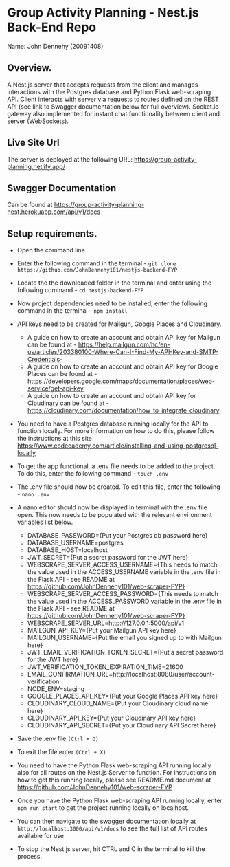 # Group Activity Planning - Nest.js Back-End Repo

Name: John Dennehy (20091408)

## Overview.

A Nest.js server that accepts requests from the client and manages interactions with the Postgres database and Python Flask web-scraping API.
Client interacts with server via requests to routes defined on the REST API (see link to Swagger documentation below for full overview).
Socket.io gateway also implemented for instant chat functionality between client and server (WebSockets).

## Live Site Url

The server is deployed at the following URL: https://group-activity-planning.netlify.app/

## Swagger Documentation

Can be found at https://group-activity-planning-nest.herokuapp.com/api/v1/docs

## Setup requirements.

- Open the command line
- Enter the following command in the terminal -
  `git clone https://github.com/JohnDennehy101/nestjs-backend-FYP`
- Locate the the downloaded folder in the terminal and enter using the following command -
  `cd nestjs-backend-FYP`
- Now project dependencies need to be installed, enter the following command in the terminal - `npm install`
- API keys need to be created for Mailgun, Google Places and Cloudinary.
  - A guide on how to create an account and obtain API key for Mailgun can be found at - https://help.mailgun.com/hc/en-us/articles/203380100-Where-Can-I-Find-My-API-Key-and-SMTP-Credentials-
  - A guide on how to create an account and obtain API key for Google Places can be found at - https://developers.google.com/maps/documentation/places/web-service/get-api-key
  - A guide on how to create an account and obtain API key for Cloudinary can be found at - https://cloudinary.com/documentation/how_to_integrate_cloudinary
- You need to have a Postgres database running locally for the API to function locally. For more information on how to do this, please follow the instructions at this site https://www.codecademy.com/article/installing-and-using-postgresql-locally
- To get the app functional, a .env file needs to be added to the project. To do this, enter the following command - `touch .env`
- The .env file should now be created. To edit this file, enter the following - `nano .env`
- A nano editor should now be displayed in terminal with the .env file open. This now needs to be populated with the relevant environment variables list below.

  - DATABASE_PASSWORD={Put your Postgres db password here}
  - DATABASE_USERNAME=postgres
  - DATABASE_HOST=localhost
  - JWT_SECRET={Put a secret password for the JWT here}
  - WEBSCRAPE_SERVER_ACCESS_USERNAME={This needs to match the value used in the ACCESS_USERNAME variable in the .env file in the Flask API - see README at https://github.com/JohnDennehy101/web-scraper-FYP}
  - WEBSCRAPE_SERVER_ACCESS_PASSWORD={This needs to match the value used in the ACCESS_PASSWORD variable in the .env file in the Flask API - see README at https://github.com/JohnDennehy101/web-scraper-FYP}
  - WEBSCRAPE_SERVER_URL=http://127.0.0.1:5000/api/v1
  - MAILGUN_API_KEY={Put your Mailgun API key here}
  - MAILGUN_USERNAME={Put the email you signed up to with Mailgun here}
  - JWT_EMAIL_VERIFICATION_TOKEN_SECRET={Put a secret password for the JWT here}
  - JWT_VERIFICATION_TOKEN_EXPIRATION_TIME=21600
  - EMAIL_CONFIRMATION_URL=http://localhost:8080/user/account-verification
  - NODE_ENV=staging
  - GOOGLE_PLACES_API_KEY={Put your Google Places API key here}
  - CLOUDINARY_CLOUD_NAME={Put your Cloudinary cloud name here}
  - CLOUDINARY_API_KEY={Put your Cloudinary API key here}
  - CLOUDINARY_API_SECRET={Put your Cloudinary API Secret here}

- Save the .env file `(Ctrl + O)`
- To exit the file enter `(Ctrl + X)`
- You need to have the Python Flask web-scraping API running locally also for all routes on the Nest.js Server to function.
  For instructions on how to get this running locally, please see README.md document at https://github.com/JohnDennehy101/web-scraper-FYP
- Once you have the Python Flask web-scraping API running locally, enter `npm run start` to get the project running locally on localhost.
- You can then navigate to the swagger documentation locally at `http://localhost:3000/api/v1/docs` to see the full list of API routes available for use
- To stop the Nest.js server, hit CTRL and C in the terminal to kill the process.

